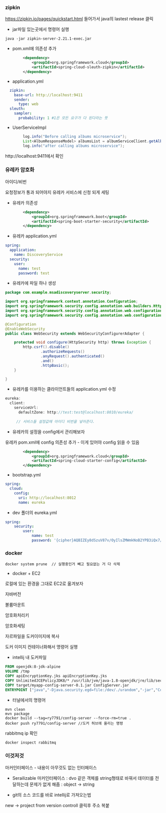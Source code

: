 

### zipkin



https://zipkin.io/pages/quickstart.html 들어가서 java의 lastest release 클릭

- jar파일 있는곳에서 명령어 실행

```shell
java -jar zipkin-server-2.21.1-exec.jar
```



- pom.xml에 의존성 추가

```xml
		<dependency>
			<groupId>org.springframework.cloud</groupId>
			<artifactId>spring-cloud-sleuth-zipkin</artifactId>
		</dependency>
```

- application.yml

```yml
  zipkin:
    base-url: http://localhost:9411
    sender:
      type: web
  sleuth:
    sampler:
      probability: 1 #1은 모든 요구가 다 된다라는 뜻
```

- UserServiceImpl

```java
        log.info("Before calling albums microservice");
        List<AlbumResponseModel> albumsList = albumServiceClient.getAlbums(userId);
        log.info("after calling albums microservice");
```

http://localhost:9411에서 확인



### 유레카 암호화 

아이디/비번

요청정보가 통과 되어야지 유레카 서비스에 신청 되게 세팅



- 유레카 의존성

```xml
		<dependency>
			<groupId>org.springframework.boot</groupId>
			<artifactId>spring-boot-starter-security</artifactId>
		</dependency>
```

- 유레카 application.yml

```yml
spring:
  application:
    name: DiscoveryService
  security:
    user:
      name: test
      password: test
```

- 유레카에 파일 하나 생성

```java
package com.example.msadiscoveryserver.security;

import org.springframework.context.annotation.Configuration;
import org.springframework.security.config.annotation.web.builders.HttpSecurity;
import org.springframework.security.config.annotation.web.configuration.EnableWebSecurity;
import org.springframework.security.config.annotation.web.configuration.WebSecurityConfigurerAdapter;

@Configuration
@EnableWebSecurity
public class WebSecurity extends WebSecurityConfigurerAdapter {

    protected void configure(HttpSecurity http) throws Exception {
        http.csrf().disable()
                .authorizeRequests()
                .anyRequest().authenticated()
                .and()
                .httpBasic();
    }

}

```

- 유레카를 이용하는 클라이언트들의 application.yml 수정

```java
eureka:
  client:
    serviceUrl:
      defaultZone: http://test:test@localhost:8010/eureka/
      
     // 서비스들 설정값에 아이디 비번을 넣어준다.

```



- 유레카의 설정을 config에서 관리해보자

유레카 pom.xml에 config 의존성 추가 - 이게 있어야 config 읽을 수 있음

```xml
		<dependency>
			<groupId>org.springframework.cloud</groupId>
			<artifactId>spring-cloud-starter-config</artifactId>
		</dependency>
```

- bootstrap.yml

```yml
spring:
  cloud:
    config:
      uri: http://localhost:8012
      name: eureka

```

- dev 폴더의 eureka.yml

```yml
spring:
    security:
        user:
            name: test
            password: '{cipher}AQBIZEy8dSzuV87v/OyIlsZMWmkNoB2YPB3iQx7/kkeDv6ruefVVXjKm2zLjCjI2uvjezFIJigNkjqgZz1cE58kiGVO9ivNJdzpGl65+nCiueaR8aTKSxdbXt6JBaqV+w/HjeyangdeVvwd8x3JnZ7ARRNZkO+DDEyFe9UYW9QdSv1RgIoi4PWEk2XjgbYWU2pr1+zwIab4dqJdFBBOvOlapRED0LS0lKivu0jd+l7H52/ox5A6oSrU6I9RPUnQOW27ssjuCo/N+JHr/THeZPsiGIvSu/iZM/a5motK48inYf3PFlLAkyu7/dJlO/hbyKaupTFoMsYyXNe2UPhHZHbMwGyi/VEEAmUYKXdS2brU0trxAoiNg9soLw667p2kecjM='
```



### docker

```
docker system prune  // 실행중인거 빼고 필요없는 거 다 삭제
```

- docker + EC2

로컬에 있는 환경을 그대로 EC2로 옮겨보자



자바버전

볼륨마운트

암호화처리키

암호화세팅

자르파일을 도커이미지에 복사

도커 이미지 컨테이너화해서 명령어 실행

- intellij 내 도커파일

```dockerfile
FROM openjdk:8-jdk-alpine
VOLUME /tmp
COPY apiEncryptionKey.jks apiEncryptionKey.jks
COPY UnlimitedJCEPolicyJDK8/* /usr/lib/jvm/java-1.8-openjdk/jre/lib/security/
COPY target/myapp-config-server-0.1.jar ConfigServer.jar
ENTRYPOINT ["java","-Djava.security.egd=file:/dev/./urandom","-jar","ConfigServer.jar"]
```

- 터널에서의 명령어

```shell
mvn clean
mvn package
docker build --tag=ry7791/config-server --force-rm=true .
docker push ry7791/config-server //도커 허브에 올리는 명령
```



rabbitmq ip 확인

```
docker inspect rabbitmq
```







### 이것저것



마커인터페이스 - 내용이 아무것도 없는 인터페이스

- Serailizable 마커인터페이스
  : dvo 같은 객체를 string형태로 바꿔서 데이터를 전달하는데 문제가 없게 해줌
  : object -> string



- git의 소스 코드를 바로 intellij로 가져오는법

new -> project from version controll 클릭후 주소 복붙

